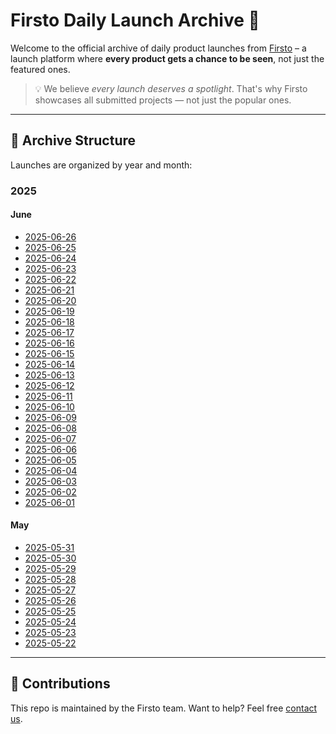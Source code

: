 # Firsto Daily Launch Archive 🚀

Welcome to the official archive of daily product launches from [Firsto](https://firsto.co) – a launch platform where **every product gets a chance to be seen**, not just the featured ones.

> 💡 We believe _every launch deserves a spotlight_. That's why Firsto showcases all submitted projects — not just the popular ones.

---

## 📁 Archive Structure

Launches are organized by year and month:

### 2025

#### June

- [2025-06-26](2025/daily-launches-2025-06-26.md)
- [2025-06-25](2025/daily-launches-2025-06-25.md)
- [2025-06-24](2025/daily-launches-2025-06-24.md)
- [2025-06-23](2025/daily-launches-2025-06-23.md)
- [2025-06-22](2025/daily-launches-2025-06-22.md)
- [2025-06-21](2025/daily-launches-2025-06-21.md)
- [2025-06-20](2025/daily-launches-2025-06-20.md)
- [2025-06-19](2025/daily-launches-2025-06-19.md)
- [2025-06-18](2025/daily-launches-2025-06-18.md)
- [2025-06-17](2025/daily-launches-2025-06-17.md)
- [2025-06-16](2025/daily-launches-2025-06-16.md)
- [2025-06-15](2025/daily-launches-2025-06-15.md)
- [2025-06-14](2025/daily-launches-2025-06-14.md)
- [2025-06-13](2025/daily-launches-2025-06-13.md)
- [2025-06-12](2025/daily-launches-2025-06-12.md)
- [2025-06-11](2025/daily-launches-2025-06-11.md)
- [2025-06-10](2025/daily-launches-2025-06-10.md)
- [2025-06-09](2025/daily-launches-2025-06-09.md)
- [2025-06-08](2025/daily-launches-2025-06-08.md)
- [2025-06-07](2025/daily-launches-2025-06-07.md)
- [2025-06-06](2025/daily-launches-2025-06-06.md)
- [2025-06-05](2025/daily-launches-2025-06-05.md)
- [2025-06-04](2025/daily-launches-2025-06-04.md)
- [2025-06-03](2025/daily-launches-2025-06-03.md)
- [2025-06-02](2025/daily-launches-2025-06-02.md)
- [2025-06-01](2025/daily-launches-2025-06-01.md)

#### May

- [2025-05-31](2025/daily-launches-2025-05-31.md)
- [2025-05-30](2025/daily-launches-2025-05-30.md)
- [2025-05-29](2025/daily-launches-2025-05-29.md)
- [2025-05-28](2025/daily-launches-2025-05-28.md)
- [2025-05-27](2025/daily-launches-2025-05-27.md)
- [2025-05-26](2025/daily-launches-2025-05-26.md)
- [2025-05-25](2025/daily-launches-2025-05-25.md)
- [2025-05-24](2025/daily-launches-2025-05-24.md)
- [2025-05-23](2025/daily-launches-2025-05-23.md)
- [2025-05-22](2025/daily-launches-2025-05-22.md)

---
## 🤝 Contributions

This repo is maintained by the Firsto team. Want to help? Feel free [contact us](mailto:contact@firsto.co).
